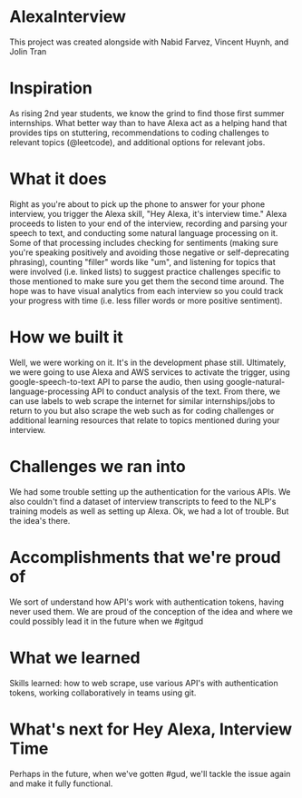 # AlexaInterview
This project was created alongside with Nabid Farvez, Vincent Huynh, and Jolin Tran

# Inspiration
As rising 2nd year students, we know the grind to find those first summer internships. What better way than to have Alexa act as a helping hand that provides tips on stuttering, recommendations to coding challenges to relevant topics (@leetcode), and additional options for relevant jobs.

# What it does
Right as you're about to pick up the phone to answer for your phone interview, you trigger the Alexa skill, "Hey Alexa, it's interview time." Alexa proceeds to listen to your end of the interview, recording and parsing your speech to text, and conducting some natural language processing on it. Some of that processing includes checking for sentiments (making sure you're speaking positively and avoiding those negative or self-deprecating phrasing), counting "filler" words like "um", and listening for topics that were involved (i.e. linked lists) to suggest practice challenges specific to those mentioned to make sure you get them the second time around. The hope was to have visual analytics from each interview so you could track your progress with time (i.e. less filler words or more positive sentiment).

# How we built it
Well, we were working on it. It's in the development phase still. Ultimately, we were going to use Alexa and AWS services to activate the trigger, using google-speech-to-text API to parse the audio, then using google-natural-language-processing API to conduct analysis of the text. From there, we can use labels to web scrape the internet for similar internships/jobs to return to you but also scrape the web such as for coding challenges or additional learning resources that relate to topics mentioned during your interview.

# Challenges we ran into
We had some trouble setting up the authentication for the various APIs. We also couldn't find a dataset of interview transcripts to feed to the NLP's training models as well as setting up Alexa. Ok, we had a lot of trouble. But the idea's there.

# Accomplishments that we're proud of
We sort of understand how API's work with authentication tokens, having never used them. We are proud of the conception of the idea and where we could possibly lead it in the future when we #gitgud

# What we learned
Skills learned: how to web scrape, use various API's with authentication tokens, working collaboratively in teams using git.

# What's next for Hey Alexa, Interview Time
Perhaps in the future, when we've gotten #gud, we'll tackle the issue again and make it fully functional.
